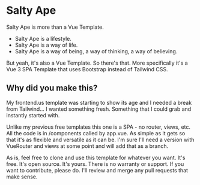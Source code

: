 # Salty Ape

Salty Ape is more than a Vue Template. 
- Salty Ape is a lifestyle. 
- Salty Ape is a way of life. 
- Salty Ape is a way of being, a way of thinking, a way of believing. 

But yeah, it's also a Vue Template. So there's that. More specifically it's a Vue 3 SPA Template that uses Bootstrap instead of Tailwind CSS.

## Why did you make this?

My frontend.us template was starting to show its age and I needed a break from Tailwind... I wanted something fresh. Something that I could grab and instantly started with.

Unlike my previous free templates this one is a SPA - no router, views, etc. All the code is in /components called by app.vue. As simple as it gets so that it's as flexible and versatile as it can be. I'm sure I'll need a version with VueRouter and views at some point and will add that as a branch.

As is, feel free to clone and use this template for whatever you want. It's free. It's open source. It's yours. There is no warranty or support. If you want to contribute, please do. I'll review and merge any pull requests that make sense.